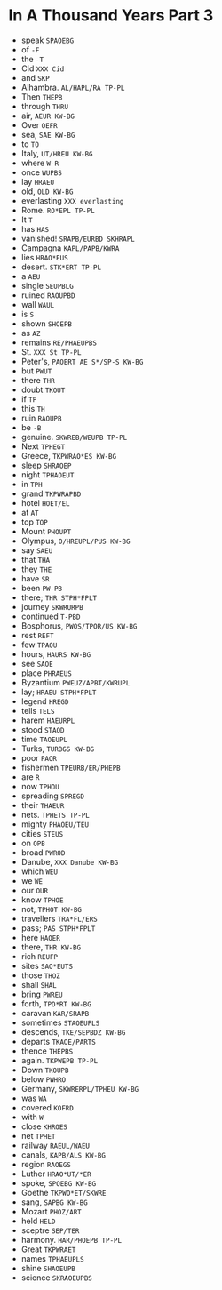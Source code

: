 # In A Thousand Years Part 3

* speak `SPAOEBG`
* of `-F`
* the `-T`
* Cid `XXX Cid`
* and `SKP`
* Alhambra. `AL/HAPL/RA TP-PL`
* Then `THEPB`
* through `THRU`
* air, `AEUR KW-BG`
* Over `OEFR`
* sea, `SAE KW-BG`
* to `TO`
* Italy, `UT/HREU KW-BG`
* where `W-R`
* once `WUPBS`
* lay `HRAEU`
* old, `OLD KW-BG`
* everlasting `XXX everlasting`
* Rome. `RO*EPL TP-PL`
* It `T`
* has `HAS`
* vanished! `SRAPB/EURBD SKHRAPL`
* Campagna `KAPL/PAPB/KWRA`
* lies `HRAO*EUS`
* desert. `STK*ERT TP-PL`
* a `AEU`
* single `SEUPBLG`
* ruined `RAOUPBD`
* wall `WAUL`
* is `S`
* shown `SHOEPB`
* as `AZ`
* remains `RE/PHAEUPBS`
* St. `XXX St TP-PL`
* Peter's, `PAOERT AE S*/SP-S KW-BG`
* but `PWUT`
* there `THR`
* doubt `TKOUT`
* if `TP`
* this `TH`
* ruin `RAOUPB`
* be `-B`
* genuine. `SKWREB/WEUPB TP-PL`
* Next `TPHEGT`
* Greece, `TKPWRAO*ES KW-BG`
* sleep `SHRAOEP`
* night `TPHAOEUT`
* in `TPH`
* grand `TKPWRAPBD`
* hotel `HOET/EL`
* at `AT`
* top `TOP`
* Mount `PHOUPT`
* Olympus, `O/HREUPL/PUS KW-BG`
* say `SAEU`
* that `THA`
* they `THE`
* have `SR`
* been `PW-PB`
* there; `THR STPH*FPLT`
* journey `SKWRURPB`
* continued `T-PBD`
* Bosphorus, `PWOS/TPOR/US KW-BG`
* rest `REFT`
* few `TPAOU`
* hours, `HAURS KW-BG`
* see `SAOE`
* place `PHRAEUS`
* Byzantium `PWEUZ/APBT/KWRUPL`
* lay; `HRAEU STPH*FPLT`
* legend `HREGD`
* tells `TELS`
* harem `HAEURPL`
* stood `STAOD`
* time `TAOEUPL`
* Turks, `TURBGS KW-BG`
* poor `PAOR`
* fishermen `TPEURB/ER/PHEPB`
* are `R`
* now `TPHOU`
* spreading `SPREGD`
* their `THAEUR`
* nets. `TPHETS TP-PL`
* mighty `PHAOEU/TEU`
* cities `STEUS`
* on `OPB`
* broad `PWROD`
* Danube, `XXX Danube KW-BG`
* which `WEU`
* we `WE`
* our `OUR`
* know `TPHOE`
* not, `TPHOT KW-BG`
* travellers `TRA*FL/ERS`
* pass; `PAS STPH*FPLT`
* here `HAOER`
* there, `THR KW-BG`
* rich `REUFP`
* sites `SAO*EUTS`
* those `THOZ`
* shall `SHAL`
* bring `PWREU`
* forth, `TPO*RT KW-BG`
* caravan `KAR/SRAPB`
* sometimes `STAOEUPLS`
* descends, `TKE/SEPBDZ KW-BG`
* departs `TKAOE/PARTS`
* thence `THEPBS`
* again. `TKPWEPB TP-PL`
* Down `TKOUPB`
* below `PWHRO`
* Germany, `SKWRERPL/TPHEU KW-BG`
* was `WA`
* covered `KOFRD`
* with `W`
* close `KHROES`
* net `TPHET`
* railway `RAEUL/WAEU`
* canals, `KAPB/ALS KW-BG`
* region `RAOEGS`
* Luther `HRAO*UT/*ER`
* spoke, `SPOEBG KW-BG`
* Goethe `TKPWO*ET/SKWRE`
* sang, `SAPBG KW-BG`
* Mozart `PHOZ/ART`
* held `HELD`
* sceptre `SEP/TER`
* harmony. `HAR/PHOEPB TP-PL`
* Great `TKPWRAET`
* names `TPHAEUPLS`
* shine `SHAOEUPB`
* science `SKRAOEUPBS`
